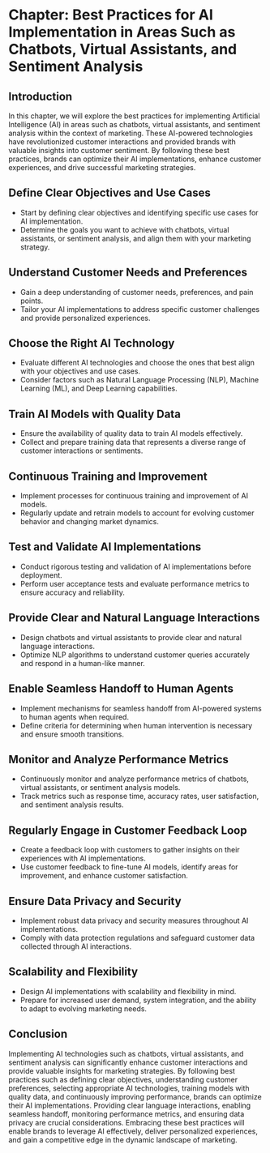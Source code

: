 Chapter: Best Practices for AI Implementation in Areas Such as Chatbots, Virtual Assistants, and Sentiment Analysis
===================================================================================================================

Introduction
------------

In this chapter, we will explore the best practices for implementing Artificial Intelligence (AI) in areas such as chatbots, virtual assistants, and sentiment analysis within the context of marketing. These AI-powered technologies have revolutionized customer interactions and provided brands with valuable insights into customer sentiment. By following these best practices, brands can optimize their AI implementations, enhance customer experiences, and drive successful marketing strategies.

Define Clear Objectives and Use Cases
-------------------------------------

* Start by defining clear objectives and identifying specific use cases for AI implementation.
* Determine the goals you want to achieve with chatbots, virtual assistants, or sentiment analysis, and align them with your marketing strategy.

Understand Customer Needs and Preferences
-----------------------------------------

* Gain a deep understanding of customer needs, preferences, and pain points.
* Tailor your AI implementations to address specific customer challenges and provide personalized experiences.

Choose the Right AI Technology
------------------------------

* Evaluate different AI technologies and choose the ones that best align with your objectives and use cases.
* Consider factors such as Natural Language Processing (NLP), Machine Learning (ML), and Deep Learning capabilities.

Train AI Models with Quality Data
---------------------------------

* Ensure the availability of quality data to train AI models effectively.
* Collect and prepare training data that represents a diverse range of customer interactions or sentiments.

Continuous Training and Improvement
-----------------------------------

* Implement processes for continuous training and improvement of AI models.
* Regularly update and retrain models to account for evolving customer behavior and changing market dynamics.

Test and Validate AI Implementations
------------------------------------

* Conduct rigorous testing and validation of AI implementations before deployment.
* Perform user acceptance tests and evaluate performance metrics to ensure accuracy and reliability.

Provide Clear and Natural Language Interactions
-----------------------------------------------

* Design chatbots and virtual assistants to provide clear and natural language interactions.
* Optimize NLP algorithms to understand customer queries accurately and respond in a human-like manner.

Enable Seamless Handoff to Human Agents
---------------------------------------

* Implement mechanisms for seamless handoff from AI-powered systems to human agents when required.
* Define criteria for determining when human intervention is necessary and ensure smooth transitions.

Monitor and Analyze Performance Metrics
---------------------------------------

* Continuously monitor and analyze performance metrics of chatbots, virtual assistants, or sentiment analysis models.
* Track metrics such as response time, accuracy rates, user satisfaction, and sentiment analysis results.

Regularly Engage in Customer Feedback Loop
------------------------------------------

* Create a feedback loop with customers to gather insights on their experiences with AI implementations.
* Use customer feedback to fine-tune AI models, identify areas for improvement, and enhance customer satisfaction.

Ensure Data Privacy and Security
--------------------------------

* Implement robust data privacy and security measures throughout AI implementations.
* Comply with data protection regulations and safeguard customer data collected through AI interactions.

Scalability and Flexibility
---------------------------

* Design AI implementations with scalability and flexibility in mind.
* Prepare for increased user demand, system integration, and the ability to adapt to evolving marketing needs.

Conclusion
----------

Implementing AI technologies such as chatbots, virtual assistants, and sentiment analysis can significantly enhance customer interactions and provide valuable insights for marketing strategies. By following best practices such as defining clear objectives, understanding customer preferences, selecting appropriate AI technologies, training models with quality data, and continuously improving performance, brands can optimize their AI implementations. Providing clear language interactions, enabling seamless handoff, monitoring performance metrics, and ensuring data privacy are crucial considerations. Embracing these best practices will enable brands to leverage AI effectively, deliver personalized experiences, and gain a competitive edge in the dynamic landscape of marketing.
